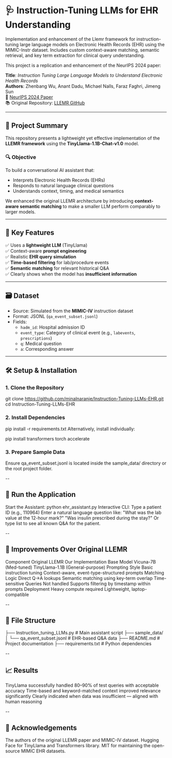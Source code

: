# 🩺 Instruction-Tuning LLMs for EHR Understanding

Implementation and enhancement of the Llemr framework for instruction-tuning large language models on Electronic Health Records (EHR) using the MIMIC-Instr dataset. Includes custom context-aware matching, semantic retrieval, and key term extraction for clinical query understanding.


This project is a replication and enhancement of the NeurIPS 2024 paper:

**Title**: *Instruction Tuning Large Language Models to Understand Electronic Health Records*  
**Authors**: Zhenbang Wu, Anant Dadu, Michael Nalls, Faraz Faghri, Jimeng Sun  
📄 [NeurIPS 2024 Paper](https://neurips.cc/virtual/2024/poster/97801)  
📚 Original Repository: [LLEMR GitHub](https://github.com/zzachw/llemr)

---

## 🧠 Project Summary

This repository presents a lightweight yet effective implementation of the **LLEMR framework** using the **TinyLlama-1.1B-Chat-v1.0** model.

### 🔍 Objective

To build a conversational AI assistant that:
- Interprets Electronic Health Records (EHRs)
- Responds to natural language clinical questions
- Understands context, timing, and medical semantics

We enhanced the original LLEMR architecture by introducing **context-aware semantic matching** to make a smaller LLM perform comparably to larger models.

---

## 🚀 Key Features

✅ Uses a **lightweight LLM** (TinyLlama)  
✅ Context-aware **prompt engineering**  
✅ Realistic **EHR query simulation**  
✅ **Time-based filtering** for lab/procedure events  
✅ **Semantic matching** for relevant historical Q&A  
✅ Clearly shows when the model has **insufficient information**

---

## 🗃️ Dataset

- Source: Simulated from the **MIMIC-IV** instruction dataset
- Format: JSONL (`qa_event_subset.jsonl`)
- Fields:
  - `hadm_id`: Hospital admission ID
  - `event_type`: Category of clinical event (e.g., `labevents`, `prescriptions`)
  - `q`: Medical question
  - `a`: Corresponding answer

---

## 🛠️ Setup & Installation

### 1. Clone the Repository

git clone https://github.com/minalnaranje/Instruction-Tuning-LLMs-EHR.git
cd Instruction-Tuning-LLMs-EHR

 ### 2. Install Dependencies
pip install -r requirements.txt
Alternatively, install individually:

pip install transformers torch accelerate

### 3. Prepare Sample Data
Ensure qa_event_subset.jsonl is located inside the sample_data/ directory or the root project folder.

--

## 🧪 Run the Application

Start the Assistant:
python ehr_assistant.py
Interactive CLI:
Type a patient ID (e.g., 110964)
Enter a natural language question like:
"What was the lab value at the 12-hour mark?"
"Was insulin prescribed during the stay?"
Or type list to see all known Q&A for the patient.

--

## 🧩 Improvements Over Original LLEMR

Component	Original LLEMR	Our Implementation
Base Model	Vicuna-7B (Med-tuned)	TinyLlama-1.1B (General-purpose)
Prompting Style	Basic instruction tuning	Context-aware, event-type-structured prompts
Matching Logic	Direct Q→A lookups	Semantic matching using key-term overlap
Time-sensitive Queries	Not handled	Supports filtering by timestamp within prompts
Deployment	Heavy compute required	Lightweight, laptop-compatible

--

## 📂 File Structure

├── Instruction_tuning_LLMs.py            # Main assistant script
├── sample_data/
│   └── qa_event_subset.jsonl   # EHR-based Q&A data
├── README.md                   # Project documentation
├── requirements.txt            # Python dependencies

--

## 📈 Results

TinyLlama successfully handled 80–90% of test queries with acceptable accuracy
Time-based and keyword-matched context improved relevance significantly
Clearly indicated when data was insufficient — aligned with human reasoning

--

## 🙏 Acknowledgements

The authors of the original LLEMR paper and MIMIC-IV dataset.
Hugging Face for TinyLlama and Transformers library.
MIT for maintaining the open-source MIMIC EHR datasets.

